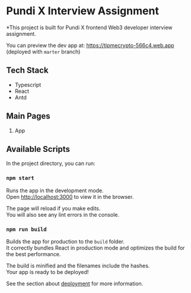 # Pundi X Interview Assignment

\*This project is built for Pundi X frontend Web3 developer interview assignment.


You can preview the dev app at: <https://tipmecrypto-566c4.web.app> (deployed with `marter` branch)

## Tech Stack

- Typescript
- React
- Antd

## Main Pages

1. App

## Available Scripts

In the project directory, you can run:

### `npm start`

Runs the app in the development mode.\
Open [http://localhost:3000](http://localhost:3000) to view it in the browser.

The page will reload if you make edits.\
You will also see any lint errors in the console.


### `npm run build`

Builds the app for production to the `build` folder.\
It correctly bundles React in production mode and optimizes the build for the best performance.

The build is minified and the filenames include the hashes.\
Your app is ready to be deployed!

See the section about [deployment](https://facebook.github.io/create-react-app/docs/deployment) for more information.
